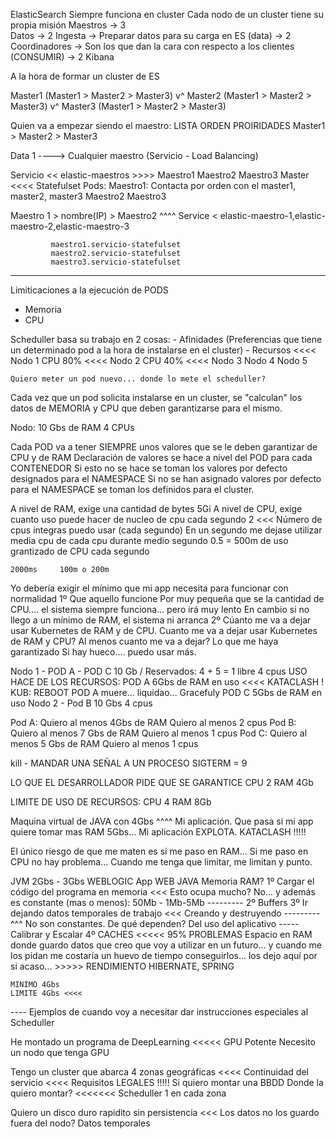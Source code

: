 ElasticSearch
    Siempre funciona en cluster
    Cada nodo de un cluster tiene su propia misión
        Maestros -> 3   
        Datos ->    2
        Ingesta ->  Preparar datos para su carga en ES (data) -> 2
        Coordinadores -> Son los que dan la cara con respecto a los clientes (CONSUMIR) -> 2
Kibana

A la hora de formar un cluster de ES

Master1 (Master1 > Master2 > Master3)
  v^
Master2 (Master1 > Master2 > Master3)
  v^
Master3 (Master1 > Master2 > Master3)

Quien va a empezar siendo el maestro: LISTA ORDEN PROIRIDADES
Master1 > Master2 > Master3


Data 1 ----> Cualquier maestro (Servicio - Load Balancing)

Servicio << elastic-maestros >>>> Maestro1 Maestro2 Maestro3
Master <<<< Statefulset
    Pods:
        Maestro1: Contacta por orden con el master1, master2, master3
        Maestro2
        Maestro3
        
Maestro 1 >  nombre(IP)  > Maestro2 
              ^^^^
             Service < elastic-maestro-1,elastic-maestro-2,elastic-maestro-3
             
             maestro1.servicio-statefulset
             maestro2.servicio-statefulset
             maestro3.servicio-statefulset
             
             
             
---- 
Limiticaciones a la ejecución de PODS
- Memoria
- CPU

Scheduller basa su  trabajo en 2 cosas:
    - Afinidades (Preferencias que tiene un determinado pod a la hora de instalarse en el cluster)
    - Recursos <<<<
        Nodo 1 CPU 80%     <<<<
        Nodo 2 CPU 40%     <<<<
        Nodo 3
        Nodo 4
        Nodo 5
        
    Quiero meter un pod nuevo... donde lo mete el scheduller?
    
Cada vez que un pod solicita instalarse en un cluster, 
    se "calculan" los datos de MEMORIA y CPU que deben garantizarse para el mismo.
    
Nodo: 10 Gbs de RAM
       4 CPUs
      
Cada POD va a tener SIEMPRE unos valores que se le deben garantizar de CPU y de RAM
    Declaración de valores se hace a nivel del POD para cada CONTENEDOR
    Si esto no se hace se toman los valores por defecto designados para el NAMESPACE
    Si no se han asignado valores por defecto para el NAMESPACE se toman los definidos para el cluster.

A nivel de RAM, exige una cantidad de bytes
    5Gi
A nivel de CPU, exige cuanto uso puede hacer de nucleo de cpu cada segundo
    2 <<< Número de cpus integras puedo usar (cada segundo)
        En un segundo me dejase utilizar media cpu de cada cpu durante medio segundo
    0.5 = 500m de uso grantizado de CPU cada segundo
    
    2000ms     100m o 200m
    
Yo debería exigir el mínimo que mi app necesita para funcionar con normalidad
    1º Que aquello funcione
        Por muy pequeña que se la cantidad de CPU.... el sistema siempre funciona... pero irá muy lento
        En cambio si no llego a un mínimo de RAM, el sistema ni arranca
    2º Cúanto me va a dejar usar Kubernetes de RAM y de CPU.
        Cuanto me va a dejar usar Kubernetes de RAM y CPU?
            Al menos cuanto me va a dejar? Lo que me haya garantizado
            Si hay hueco.... puedo usar más.
            
Nodo 1 - POD A - POD C
    10 Gb / Reservados: 4 + 5 = 1 libre
    4 cpus
    USO HACE DE LOS RECURSOS: 
        POD A    6Gbs de RAM en uso  <<<< KATACLASH !
                                            KUB: REBOOT POD A muere... liquidao... Gracefuly
        POD C    5Gbs de RAM en uso
Nodo 2 - Pod B
    10 Gbs
    4 cpus
    
Pod A: 
    Quiero al menos 4Gbs de RAM
    Quiero al menos 2 cpus
Pod B: 
    Quiero al menos 7 Gbs de RAM
    Quiero al menos 1 cpus
Pod C:
    Quiero al menos 5 Gbs de RAM
    Quiero al menos 1 cpus




kill - MANDAR UNA SEÑAL A UN PROCESO
     SIGTERM = 9
    
LO QUE EL DESARROLLADOR PIDE QUE SE GARANTICE
    CPU 2
    RAM 4Gb
     
LIMITE DE USO DE RECURSOS:
    CPU 4
    RAM 8Gb
    
    
Maquina virtual de JAVA con 4Gbs
 ^^^^
 Mi aplicación. Que pasa si mi app quiere tomar mas RAM 5Gbs...
 Mi aplicación EXPLOTA. KATACLASH !!!!!
 
El único riesgo de que me maten es si me paso en RAM... 
Si me paso en CPU no hay problema... Cuando me tenga que limitar, me limitan y punto.
    
JVM      2Gbs - 3Gbs
    WEBLOGIC
        App WEB JAVA 
            Memoria RAM?
                1º Cargar el código del programa en memoria <<< Esto ocupa mucho? No... y además es constante (mas o menos):
                    50Mb - 1Mb-5Mb
                ---------
                2º Buffers
                3º Ir dejando datos temporales de trabajo <<< Creando y destruyendo
                --------- ^^^  No son constantes. De qué dependen? Del uso del aplicativo   ----- Calibrar y Escalar
                4º CACHES <<<<< 95% PROBLEMAS
                    Espacio en RAM donde guardo datos que creo que voy a utilizar en un futuro... y cuando
                    me los pidan me costaría un huevo de tiempo conseguirlos...
                    los dejo aquí por si acaso...   >>>>> RENDIMIENTO
                        HIBERNATE, SPRING
                        
    MINIMO 4Gbs
    LIMITE 4Gbs <<<<
    
    
---- Ejemplos de cuando voy a necesitar dar instrucciones especiales al Scheduller

He montado un programa de DeepLearning  <<<<<  GPU Potente
    Necesito un nodo que tenga GPU

Tengo un cluster que abarca 4 zonas geográficas <<<< Continuidad del servicio 
                                                <<<< Requisitos LEGALES !!!!! 
    Si quiero montar una BBDD
        Donde la quiero montar?     <<<<<<<     Scheduller
            1 en cada zona

Quiero un disco duro rapidito sin persistencia <<< Los datos no los guardo fuera del nodo?
    Datos temporales
    






